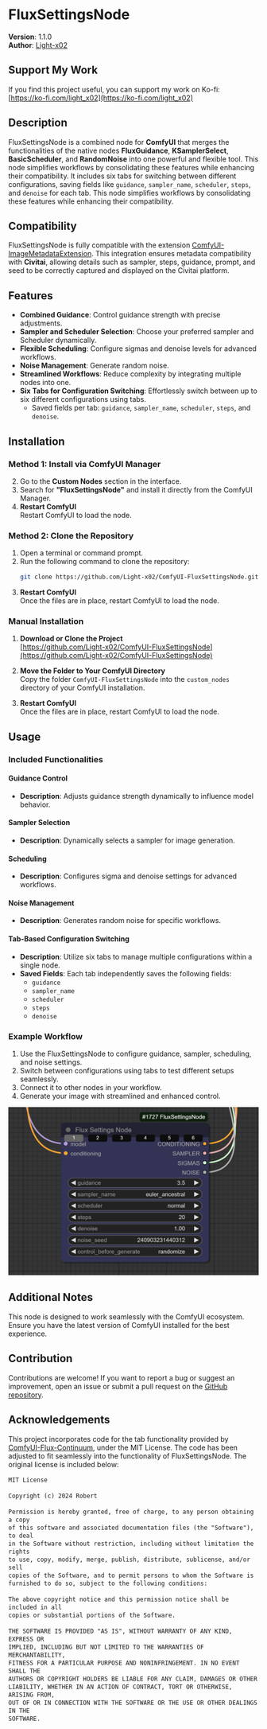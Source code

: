 # FluxSettingsNode

**Version**: 1.1.0  
**Author**: [Light-x02](https://github.com/Light-x02)

## Support My Work
If you find this project useful, you can support my work on Ko-fi:  
[https://ko-fi.com/light_x02](https://ko-fi.com/light_x02)

## Description
FluxSettingsNode is a combined node for **ComfyUI** that merges the functionalities of the native nodes **FluxGuidance**, **KSamplerSelect**, **BasicScheduler**, and **RandomNoise** into one powerful and flexible tool. This node simplifies workflows by consolidating these features while enhancing their compatibility. It includes six tabs for switching between different configurations, saving fields like `guidance`, `sampler_name`, `scheduler`, `steps`, and `denoise` for each tab. This node simplifies workflows by consolidating these features while enhancing their compatibility.

## Compatibility
FluxSettingsNode is fully compatible with the extension [ComfyUI-ImageMetadataExtension](https://github.com/edelvarden/ComfyUI-ImageMetadataExtension). This integration ensures metadata compatibility with **Civitai**, allowing details such as sampler, steps, guidance, prompt, and seed to be correctly captured and displayed on the Civitai platform.

## Features
- **Combined Guidance**: Control guidance strength with precise adjustments.
- **Sampler and Scheduler Selection**: Choose your preferred sampler and Scheduler dynamically.
- **Flexible Scheduling**: Configure sigmas and denoise levels for advanced workflows.
- **Noise Management**: Generate random noise.
- **Streamlined Workflows**: Reduce complexity by integrating multiple nodes into one.
- **Six Tabs for Configuration Switching**: Effortlessly switch between up to six different configurations using tabs.
  - Saved fields per tab: `guidance`, `sampler_name`, `scheduler`, `steps`, and `denoise`.

## Installation

### Method 1: Install via ComfyUI Manager

2. Go to the **Custom Nodes** section in the interface.
3. Search for **"FluxSettingsNode"** and install it directly from the ComfyUI Manager.
4. **Restart ComfyUI**  
   Restart ComfyUI to load the node.

### Method 2: Clone the Repository
1. Open a terminal or command prompt.
2. Run the following command to clone the repository:
   ```bash
   git clone https://github.com/Light-x02/ComfyUI-FluxSettingsNode.git
   ```
3. **Restart ComfyUI**  
   Once the files are in place, restart ComfyUI to load the node.

### Manual Installation
1. **Download or Clone the Project**  
   [https://github.com/Light-x02/ComfyUI-FluxSettingsNode](https://github.com/Light-x02/ComfyUI-FluxSettingsNode)

2. **Move the Folder to Your ComfyUI Directory**  
   Copy the folder `ComfyUI-FluxSettingsNode` into the `custom_nodes` directory of your ComfyUI installation.

3. **Restart ComfyUI**  
   Once the files are in place, restart ComfyUI to load the node.

## Usage

### Included Functionalities

#### Guidance Control
- **Description**: Adjusts guidance strength dynamically to influence model behavior.

#### Sampler Selection
- **Description**: Dynamically selects a sampler for image generation.

#### Scheduling
- **Description**: Configures sigma and denoise settings for advanced workflows.

#### Noise Management
- **Description**: Generates random noise for specific workflows.

#### Tab-Based Configuration Switching
- **Description**: Utilize six tabs to manage multiple configurations within a single node.
- **Saved Fields**: Each tab independently saves the following fields:
  - `guidance`
  - `sampler_name`
  - `scheduler`
  - `steps`
  - `denoise`

### Example Workflow
1. Use the FluxSettingsNode to configure guidance, sampler, scheduling, and noise settings.
2. Switch between configurations using tabs to test different setups seamlessly.
3. Connect it to other nodes in your workflow.
4. Generate your image with streamlined and enhanced control.

![Workflow Example](assets/exemple_workflow.png)

## Additional Notes
This node is designed to work seamlessly with the ComfyUI ecosystem. Ensure you have the latest version of ComfyUI installed for the best experience.

## Contribution
Contributions are welcome! If you want to report a bug or suggest an improvement, open an issue or submit a pull request on the [GitHub repository](https://github.com/Light-x02/ComfyUI-FluxSettingsNode).

## Acknowledgements
This project incorporates code for the tab functionality provided by [ComfyUI-Flux-Continuum](https://github.com/robertvoy/ComfyUI-Flux-Continuum), under the MIT License. The code has been adjusted to fit seamlessly into the functionality of FluxSettingsNode. The original license is included below:

```
MIT License

Copyright (c) 2024 Robert

Permission is hereby granted, free of charge, to any person obtaining a copy
of this software and associated documentation files (the "Software"), to deal
in the Software without restriction, including without limitation the rights
to use, copy, modify, merge, publish, distribute, sublicense, and/or sell
copies of the Software, and to permit persons to whom the Software is
furnished to do so, subject to the following conditions:

The above copyright notice and this permission notice shall be included in all
copies or substantial portions of the Software.

THE SOFTWARE IS PROVIDED "AS IS", WITHOUT WARRANTY OF ANY KIND, EXPRESS OR
IMPLIED, INCLUDING BUT NOT LIMITED TO THE WARRANTIES OF MERCHANTABILITY,
FITNESS FOR A PARTICULAR PURPOSE AND NONINFRINGEMENT. IN NO EVENT SHALL THE
AUTHORS OR COPYRIGHT HOLDERS BE LIABLE FOR ANY CLAIM, DAMAGES OR OTHER
LIABILITY, WHETHER IN AN ACTION OF CONTRACT, TORT OR OTHERWISE, ARISING FROM,
OUT OF OR IN CONNECTION WITH THE SOFTWARE OR THE USE OR OTHER DEALINGS IN THE
SOFTWARE.
```
